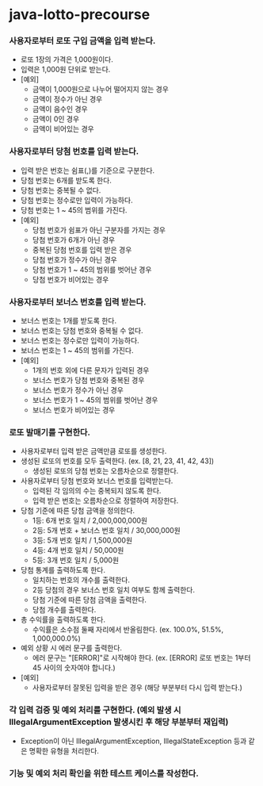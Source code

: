 # java-lotto-precourse

### 사용자로부터 로또 구입 금액을 입력 받는다.
- 로또 1장의 가격은 1,000원이다.
- 입력은 1,000원 단위로 받는다.
- [예외]
    - 금액이 1,000원으로 나누어 떨어지지 않는 경우
    - 금액이 정수가 아닌 경우
    - 금액이 음수인 경우
    - 금액이 0인 경우
    - 금액이 비어있는 경우

### 사용자로부터 당첨 번호를 입력 받는다.
- 입력 받은 번호는 쉼표(,)를 기준으로 구분한다.
- 당첨 번호는 6개를 받도록 한다.
- 당첨 번호는 중복될 수 없다.
- 당첨 번호는 정수로만 입력이 가능하다.
- 당첨 번호는 1 ~ 45의 범위를 가진다.
- [예외]
    - 당첨 번호가 쉼표가 아닌 구분자를 가지는 경우
    - 당첨 번호가 6개가 아닌 경우
    - 중복된 당첨 번호를 입력 받은 경우
    - 당첨 번호가 정수가 아닌 경우
    - 당첨 번호가 1 ~ 45의 범위를 벗어난 경우
    - 당첨 번호가 비어있는 경우

### 사용자로부터 보너스 번호를 입력 받는다.
- 보너스 번호는 1개를 받도록 한다.
- 보너스 번호는 당첨 번호와 중복될 수 없다.
- 보너스 번호는 정수로만 입력이 가능하다.
- 보너스 번호는 1 ~ 45의 범위를 가진다.
- [예외]
  - 1개의 번호 외에 다른 문자가 입력된 경우
  - 보너스 번호가 당첨 번호와 중복된 경우
  - 보너스 번호가 정수가 아닌 경우
  - 보너스 번호가 1 ~ 45의 범위를 벗어난 경우
  - 보너스 번호가 비어있는 경우

### 로또 발매기를 구현한다. 
- 사용자로부터 입력 받은 금액만큼 로또를 생성한다.
- 생성된 로또의 번호를 모두 출력한다. (ex. [8, 21, 23, 41, 42, 43])
    - 생성된 로또의 당첨 번호는 오름차순으로 정렬한다.
- 사용자로부터 당첨 번호와 보너스 번호를 입력받는다.
    - 입력된 각 임의의 수는 중복되지 않도록 한다.
    - 입력 받은 번호는 오름차순으로 정렬하여 저장한다.
- 당첨 기준에 따른 당첨 금액을 정의한다.
    - 1등: 6개 번호 일치 / 2,000,000,000원
    - 2등: 5개 번호 + 보너스 번호 일치 / 30,000,000원
    - 3등: 5개 번호 일치 / 1,500,000원
    - 4등: 4개 번호 일치 / 50,000원
    - 5등: 3개 번호 일치 / 5,000원 
- 당첨 통계를 출력하도록 한다.
    - 일치하는 번호의 개수를 출력한다.
    - 2등 당첨의 경우 보너스 번호 일치 여부도 함께 출력한다.
    - 당첨 기준에 따른 당첨 금액을 출력한다.
    - 당첨 개수를 출력한다.
- 총 수익률을 출력하도록 한다. 
    - 수익률은 소수점 둘째 자리에서 반올림한다. (ex. 100.0%, 51.5%, 1,000,000.0%)
- 예외 상황 시 에러 문구를 출력한다.
    - 에러 문구는 "[ERROR]"로 시작해야 한다. (ex. [ERROR] 로또 번호는 1부터 45 사이의 숫자여야 합니다.)
- [예외]
    - 사용자로부터 잘못된 입력을 받은 경우 (해당 부분부터 다시 입력 받는다.)

### 각 입력 검증 및 예외 처리를 구현한다. (예외 발생 시 IllegalArgumentException 발생시킨 후 해당 부분부터 재입력)
- Exception이 아닌 IllegalArgumentException, IllegalStateException 등과 같은 명확한 유형을 처리한다.

### 기능 및 예외 처리 확인을 위한 테스트 케이스를 작성한다.